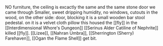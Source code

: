 NO furniture, the ceiling is excactly the same and the same stone door we came through Smaller, sweet dripping humidity, no windows, cutouts in the wood, on the other side: door, blocking it is a small wooden bar stool pedestal. on it is a velvet cloth pillow
this housed the [[fly]] in the [[Interdimensional Whore's Dungeon]] [[Serinus Alder Catiline of Nephrite]] killed [[fly]]. [[Lizee]], [[Nahran Umbra]], [[Sherrington (Sherry) Farehaven]], [[Ogan the Flame Shell]] get bit. 